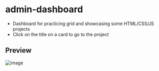 # admin-dashboard

* Dashboard for practicing grid and showcasing some HTML/CSS/JS projects
* Click on the title on a card to go to the project
## Preview ##
![image](https://user-images.githubusercontent.com/106691785/185678814-c8eb3235-e1b0-48a6-81f4-f985b42a97ad.png)
